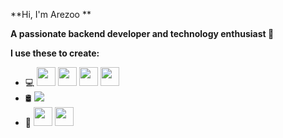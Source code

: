 **Hi, I'm Arezoo **

**A passionate backend developer and technology enthusiast 🎯**

__I use these to create:__

<ul>
    <li>💻 
        <img src="https://img.shields.io/badge/python-3670A0?style=for-the-badge&logo=python&logoColor=ffdd54" height="30">
        <img src="https://img.shields.io/badge/Django-092E20?style=for-the-badge&logo=django&logoColor=green" height="30">
        <img src="https://img.shields.io/badge/DRF-6CC24A?style=for-the-badge&logo=django&logoColor=white" height="30"> <!-- Changed color -->
        <img src="https://img.shields.io/badge/HTML-E34F26?style=for-the-badge&logo=html5&logoColor=white" height="30"> <!-- Changed color -->
    </li>
    <li>🛢 
        <img src="https://shields.io/badge/MySQL-lightgrey?logo=mysql&style=plastic&logoColor=white&labelColor=blue">
    </li>
    <li>🔧 
        <img src="https://img.shields.io/badge/Linux-FCC624?style=for-the-badge&logo=linux&logoColor=black" height="30">
        <img src="https://img.shields.io/badge/Vscode-007ACC?style=for-the-badge&logo=visualstudiocode&logoColor=white" height="30">
    </li>
</ul>
